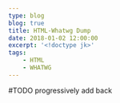 ```yaml
---
type: blog
blog: true
title: HTML-Whatwg Dump
date: 2018-01-02 12:00:00
excerpt: '<!doctype jk>'
tags:
    - HTML
    - WHATWG
---
```


#TODO progressively add back